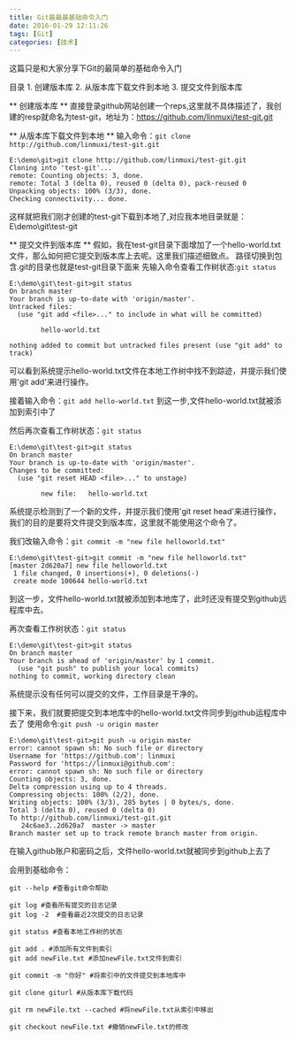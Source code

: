 ```yaml
---
title: Git最最最基础命令入门
date: 2016-01-29 12:11:26
tags: [Git]
categories: [技术]
---
```

这篇只是和大家分享下Git的最简单的基础命令入门
<!--more-->
目录
	1. 创建版本库
	2. 从版本库下载文件到本地
	3. 提交文件到版本库

** 创建版本库 **
直接登录github网站创建一个reps,这里就不具体描述了，我创建的resp就命名为test-git，地址为：https://github.com/linmuxi/test-git.git

** 从版本库下载文件到本地 **
输入命令：`git clone http://github.com/linmuxi/test-git.git`
~~~dos
E:\demo\git>git clone http://github.com/linmuxi/test-git.git
Cloning into 'test-git'...
remote: Counting objects: 3, done.
remote: Total 3 (delta 0), reused 0 (delta 0), pack-reused 0
Unpacking objects: 100% (3/3), done.
Checking connectivity... done.
~~~
这样就把我们刚才创建的test-git下载到本地了,对应我本地目录就是：E\demo\git\test-git

** 提交文件到版本库 **
假如，我在test-git目录下面增加了一个hello-world.txt文件，那么如何把它提交到版本库上去呢。这里我们描述细致点。
路径切换到包含.git的目录也就是test-git目录下面来
先输入命令查看工作树状态:`git status`
~~~dos
E:\demo\git\test-git>git status
On branch master
Your branch is up-to-date with 'origin/master'.
Untracked files:
  (use "git add <file>..." to include in what will be committed)

        hello-world.txt

nothing added to commit but untracked files present (use "git add" to track)
~~~
可以看到系统提示hello-world.txt文件在本地工作树中找不到踪迹，并提示我们使用'git add'来进行操作。

接着输入命令：`git add hello-world.txt`
到这一步,文件hello-world.txt就被添加到索引中了

然后再次查看工作树状态：`git status`
~~~dos
E:\demo\git\test-git>git status
On branch master
Your branch is up-to-date with 'origin/master'.
Changes to be committed:
  (use "git reset HEAD <file>..." to unstage)

        new file:   hello-world.txt
~~~
系统提示检测到了一个新的文件，并提示我们使用'git reset head'来进行操作，我们的目的是要将文件提交到版本库，这里就不能使用这个命令了。

我们改输入命令：`git commit -m "new file helloworld.txt"`
~~~dos
E:\demo\git\test-git>git commit -m "new file helloworld.txt"
[master 2d620a7] new file helloworld.txt
 1 file changed, 0 insertions(+), 0 deletions(-)
 create mode 100644 hello-world.txt
~~~
到这一步，文件hello-world.txt就被添加到本地库了，此时还没有提交到github远程库中去。

再次查看工作树状态：`git status`
~~~dos
E:\demo\git\test-git>git status
On branch master
Your branch is ahead of 'origin/master' by 1 commit.
  (use "git push" to publish your local commits)
nothing to commit, working directory clean
~~~
系统提示没有任何可以提交的文件，工作目录是干净的。

接下来，我们就要把提交到本地库中的hello-world.txt文件同步到github运程库中去了
使用命令:`git push -u origin master`
~~~dos
E:\demo\git\test-git>git push -u origin master
error: cannot spawn sh: No such file or directory
Username for 'https://github.com': linmuxi
Password for 'https://linmuxi@github.com':
error: cannot spawn sh: No such file or directory
Counting objects: 3, done.
Delta compression using up to 4 threads.
Compressing objects: 100% (2/2), done.
Writing objects: 100% (3/3), 285 bytes | 0 bytes/s, done.
Total 3 (delta 0), reused 0 (delta 0)
To http://github.com/linmuxi/test-git.git
   24c6ae3..2d620a7  master -> master
Branch master set up to track remote branch master from origin.
~~~
在输入github账户和密码之后，文件hello-world.txt就被同步到github上去了
<!-- 也可以简写命令：`git push` 所有提交的文件会被默认同步到当前所在分支下面 -->

会用到基础命令：

	git --help #查看git命令帮助

	git log #查看所有提交的日志记录
	git log -2  #查看最近2次提交的日志记录

	git status #查看本地工作树的状态

	git add . #添加所有文件到索引
	git add newFile.txt #添加newFile.txt文件到索引

	git commit -m "你好" #将索引中的文件提交到本地库中

	git clone giturl #从版本库下载代码

	git rm newFile.txt --cached #将newFile.txt从索引中移出

	git checkout newFile.txt #撤销newFile.txt的修改
